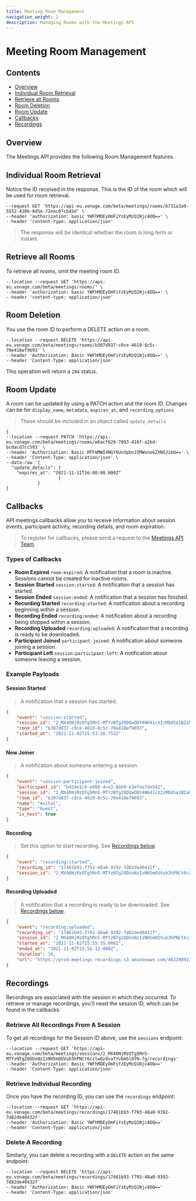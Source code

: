 ```yaml
---
title: Meeting Room Management
navigation_weight: 2
description: Managing Rooms with the Meetings API
---
```


# Meeting Room Management

## Contents

* [Overview](#overview)
* [Individual Room Retrieval](#individual-room-retrieval)
* [Retrieve all Rooms](#retrieve-all-rooms)
* [Room Deletion](#roomdeletion)
* [Room Update](#room-update)
* [Callbacks](#callbacks)
* [Recordings](#recordings)

## Overview

The Meetings API provides the following Room Management features.

## Individual Room Retrieval

Notice the ID received in the response. This is the ID of the room which will be used for room retrieval.

``` curl
--request GET 'https://api-eu.vonage.com/beta/meetings/rooms/b731a3a9-5552-410b-8d5e-72eac07cb45d' \
--header 'authorization: basic YWFhMDEyOmFiYzEyMzQ1Njc4OQ==' \
--header 'content-type: application/json'
```

> The response will be identical whether the room is long term or instant.

## Retrieve all Rooms

To retrieve all rooms, omit the meeting room ID.

``` curl
--location --request GET 'https://api-eu.vonage.com/beta/meetings/rooms/' \
--header 'authorization: basic YWFhMDEyOmFiYzEyMzQ1Njc4OQ==' \
--header 'content-type: application/json'
```

## Room Deletion

You use the room ID to perform a DELETE action on a room.

``` curl
--location --request DELETE 'https://api-eu.vonage.com/beta/meetings/rooms/b307d837-c0ce-4619-8c5c-70e418ef9693' \
--header 'Authorization: Basic YWFhMDEyOmFiYzEyMzQ1Njc4OQ==' \
--header 'Content-Type: application/json'
```

This operation will return a ``204`` status.

## Room Update

A room can be updated by using a PATCH action and the room ID. Changes can be for ``display_name``, ``metadata``, ``expires_at``, and ``recording_options``
> These should be included in an object called ``update_details``

``` curl
{
--location --request PATCH 'https://api-eu.vonage.com/beta/meetings/rooms/e6acf820-7093-416f-a2bd-bcdacd7cc593' \
--header 'Authorization: Basic MTFmMWI4NGY6UnVpbnJIMWxneGZXNGJibQ==' \
--header 'Content-Type: application/json' \
--data-raw '{
  "update_details": {
    "expires_at": "2021-11-11T16:00:00.000Z"
                    }
            }
}
```

## Callbacks

API meetings callbacks allow you to receive information about session events, participant activity, recording details, and room expiration.

> To register for callbacks, please send a request to the [Meetings API Team](mailto:meetings-api@vonage.com).

### Types of Callbacks

* **Room Expired** ``room:expired``: A notification that a room is inactive. Sessions cannot be created for inactive rooms.
* **Session Started** ``session:started``: A notification that a session has started.
* **Session Ended** ``session:ended``: A notification that a session has finished.
* **Recording Started** ``recording:started``: A notification about a recording beginning within a session.
* **Recording Ended** ``recording:ended``: A notification about a recording being stopped within a session.
* **Recording Uploaded** ``recording:uploaded``: A notification that a recording is ready to be downloaded.
* **Participant Joined** ``participant-joined``: A notification about someone joining a session.
* **Participant Left** ``session:participant:left``: A notification about someone leaving a session.

### Example Payloads

#### Session Started

> A notification that a session has started.

``` json
{
    "event": "session:started",
    "session_id": "2_MX40NjMzOTg5Mn5-MTYzNTg2ODQwODY4NH41cXIzMDdSa1BZa05BUDFpYnhxcTV4MCt-fg",
    "room_id": "b307d837-c0ce-4619-8c5c-70e418ef9693",
    "started_at": "2021-11-02T15:53:28.753Z"
}
```

#### New Joiner

> A notification about someone entering a session.

``` json
{
    "event": "session:participant:joined",
    "participant_id": "b424e1c4-e988-4ce2-8ab9-e3efea7de542",
    "session_id": "2_MX40NjMzOTg5Mn5-MTYzNTg2ODQwODY4NH41cXIzMDdSa1BZa05BUDFpYnhxcTV4MCt-fg",
    "room_id": "b307d837-c0ce-4619-8c5c-70e418ef9693",
    "name": "Avital",
    "type": "Guest",
    "is_host": true
}
```

#### Recording

> Set this option to start recording. See [Recordings below](#Recordings).

``` json
{
    "event": "recording:started",
    "recording_id": "17461b93-f793-48a0-9392-7d82de40432f",
    "session_id": "2_MX40NjMzOTg5Mn5-MTYzNTg2ODUxNzIzNH5mOUVub3hPNCt6czlwQzdvaTYvbm5lOTN-fg"
}
```

#### Recording Uploaded

> A notification that a recording is ready to be downloaded. See [Recordings below](#Recordings).

``` json
{
    "event": "recording:uploaded",
    "recording_id": "17461b93-f793-48a0-9392-7d82de40432f",
    "session_id": "2_MX40NjMzOTg5Mn5-MTYzNTg2ODUxNzIzNH5mOUVub3hPNCt6czlwQzdvaTYvbm5lOTN-fg",
    "started_at": "2021-11-02T15:55:35.000Z",
    "ended_at": "2021-11-02T15:56:13.000Z",
    "duration": 38,
    "url": "https://prod-meetings-recordings.s3.amazonaws.com/46339892/17461b93-f793-48a0-9392-7d82de40432f/archive.mp4?..."
}
```

## Recordings

Recordings are associated with the session in which they occurred. To retrieve or manage recordings, you'll need the session ID, which can be found in the callbacks.

### Retrieve All Recordings From A Session

To get all recordings for the Session ID above, use the `sessions` endpoint:

``` curl
--location --request GET 'https://api-eu.vonage.com/beta/meetings/sessions/2_MX40NjMzOTg5Mn5-MTYzNTg2ODUxNzIzNH5mOUVub3hPNCt6czlwQzdvaTYvbm5lOTN-fg/recordings'
--header 'Authorization: Basic YWFhMDEyOmFiYzEyMzQ1Njc4OQ=='
--header 'Content-Type: application/json'
```

### Retrieve Individual Recording

Once you have the recording ID, you can use the ``recordings`` endpoint:

``` curl
--location --request GET 'https://api-eu.vonage.com/beta/meetings/recordings/17461b93-f793-48a0-9392-7d82de40432f'
--header 'Authorization: Basic YWFhMDEyOmFiYzEyMzQ1Njc4OQ=='
--header 'Content-Type: application/json'
```

### Delete A Recording

Similarly, you can delete a recording with a ``DELETE`` action on the same endpoint:

``` curl
--location --request DELETE 'https://api-eu.vonage.com/beta/meetings/recordings/17461b93-f793-48a0-9392-7d82de40432f'
--header 'Authorization: Basic YWFhMDEyOmFiYzEyMzQ1Njc4OQ=='
--header 'Content-Type: application/json'
```
